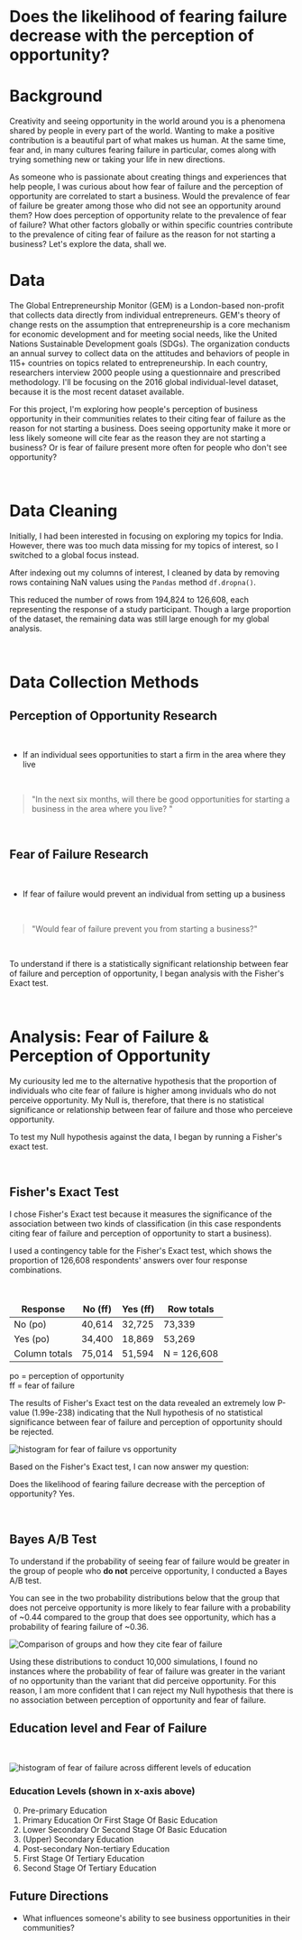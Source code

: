 # Does the likelihood of fearing failure decrease with the perception of opportunity?

# Background
Creativity and seeing opportunity in the world around you is a phenomena shared by people in every part of the world.  Wanting to make a positive contribution is a beautiful part of what makes us human. At the same time, fear and, in many cultures fearing failure in particular, comes along with trying something new or taking your life in new directions.  

As someone who is passionate about creating things and experiences that help people, I was curious about how fear of failure and the perception of opportunity are correlated to start a business. Would the prevalence of fear of failure be greater among those who did not see an opportunity around them? How does perception of opportunity relate to the prevalence of fear of failure? What other factors globally or within specific countries contribute to the prevalence of citing fear of failure as the reason for not starting a business? Let's explore the data, shall we.

# Data

The Global Entrepreneurship Monitor (GEM) is a London-based non-profit that collects data directly from individual entrepreneurs. GEM's theory of change rests on the assumption that entrepreneurship is a core mechanism for economic development and for meeting social needs, like the United Nations Sustainable Development goals (SDGs). The organization conducts an annual survey to collect data on the attitudes and behaviors of people in 115+ countries on topics related to entrepreneurship. In each country, researchers interview 2000 people using a questionnaire and prescribed methodology. I'll be focusing on the 2016 global individual-level dataset, because it is the most recent dataset available. 

For this project, I'm exploring how people's perception of business opportunity in their communities relates to their citing fear of failure as the reason for not starting a business. Does seeing opportunity make it more or less likely someone will cite fear as the reason they are not starting a business? Or is fear of failure present more often for people who don't see opportunity? 

<br>

# Data Cleaning

Initially, I had been interested in focusing on exploring my topics for India. However, there was too much data missing for my topics of interest, so I switched to a global focus instead.

After indexing out my columns of interest, I cleaned by data by removing rows containing NaN values using the <code>Pandas</code> method <code>df.dropna()</code>. 

This reduced the number of rows from 194,824 to 126,608, each representing the response of a study participant. Though a large proportion of the dataset, the remaining data was still large enough for my global analysis. 

<br>

# Data Collection Methods

## Perception of Opportunity Research
<br>

* If an individual sees opportunities to start a firm in the area where they live

<br>

>"In the next six months, will there be good opportunities for starting a business in the area where you live? "

<br>

## Fear of Failure Research 

<br>


* If fear of failure would prevent an individual from setting up a business

<br>

>"Would fear of failure prevent you from starting a business?"

<br>

To understand if there is a statistically significant relationship between fear of failure and perception of opportunity, I began analysis with the Fisher's Exact test. 

<br>

# Analysis: Fear of Failure & Perception of Opportunity

My curiousity led me to the alternative hypothesis that the proportion of individuals who cite fear of failure is higher among inviduals who do not perceive opportunity. My Null is, therefore, that there is no statistical significance or relationship between fear of failure and those who perceieve opportunity.

To test my Null hypothesis against the data, I began by running a Fisher's exact test.

<br>

## Fisher's Exact Test

I chose Fisher's Exact test because it measures the significance of the association between two kinds of classification (in this case respondents citing fear of failure and perception of opportunity to start a business).

I used a contingency table for the Fisher's Exact test, which shows the proportion of 126,608 respondents' answers over four response combinations. 

<br>

<table>
  <thead>
    <tr>
    </tr>
    <tr>
      <th>Response</th>
      <th>No (ff)</th>
      <th>Yes (ff)</th>
      <th>Row totals</th>
    </tr>
  </thead>
  <tbody>
    <tr>
    <td>No (po)</td>
      <td>40,614</td>
      <td>32,725</td>
      <td>73,339</td>
    </tr>
    <tr>
      <td>Yes (po)</td>
      <td>34,400</td>
      <td>18,869</td>
      <td>53,269</td>
    </tr>
    <tr>
      <td>Column totals</td>
      <td>75,014</td>
      <td>51,594</td>
      <td>N = 126,608</td>
    </tr>
  </tbody>
</table>

po = perception of opportunity<br>
ff = fear of failure

The results of Fisher's Exact test on the data revealed an extremely low P-value (1.99e-238) indicating that the Null hypothesis of no statistical significance between fear of failure and perception of opportunity should be rejected.

![histogram for fear of failure vs opportunity](img/fisher_hist.png)


Based on the Fisher's Exact test, I can now answer my question:
<br>

Does the likelihood of fearing failure decrease with the perception of opportunity? Yes.

<br>

## Bayes A/B Test

To understand if the probability of seeing fear of failure would be greater in the group of people who <strong> do not</strong> perceive opportunity, I conducted a Bayes A/B test. 

You can see in the two probability distributions below that the group that does not perceive opportunity is more likely to fear failure with a probability of ~0.44 compared to the group that does see opportunity, which has a probability of fearing failure of ~0.36.

![Comparison of groups and how they cite fear of failure](img/Bayes_AB_prob.png)

Using these distributions to conduct 10,000 simulations, I found no instances where the probability of fear of failure was greater in the variant of no opportunity than the variant that did perceive opportunity. For this reason, I am more confident that I can reject my Null hypothesis that there is no association between perception of opportunity and fear of failure.

## Education level and Fear of Failure

<br>

![histogram of fear of failure across different levels of education](img/Fear_education.png)

### Education Levels (shown in x-axis above)
0. Pre-primary Education
1. Primary Education Or First Stage Of Basic Education
2. Lower  Secondary Or Second Stage Of Basic Education
3. (Upper) Secondary Education
4. Post-secondary Non-tertiary Education
5. First Stage Of Tertiary Education
6. Second Stage Of Tertiary Education

## Future Directions

* What influences someone's ability to see business opportunities in their communities? 


